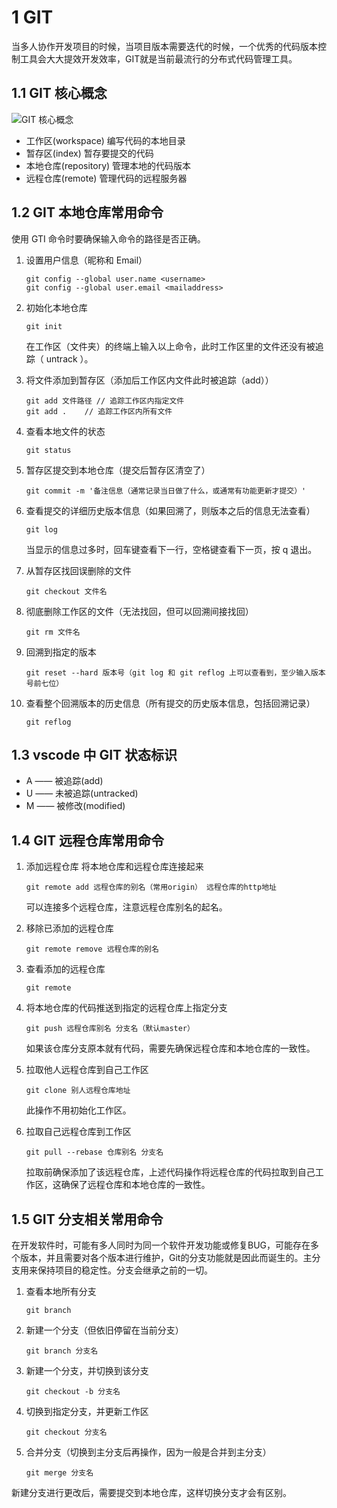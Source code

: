 # 1 GIT

当多人协作开发项目的时候，当项目版本需要迭代的时候，一个优秀的代码版本控制工具会大大提效开发效率，GIT就是当前最流行的分布式代码管理工具。

## 1.1 GIT 核心概念

![GIT 核心概念](https://s1.ax1x.com/2023/04/21/p9AbFj1.png)



- 工作区(workspace) 编写代码的本地目录
- 暂存区(index) 暂存要提交的代码
- 本地仓库(repository) 管理本地的代码版本
- 远程仓库(remote) 管理代码的远程服务器



## 1.2 GIT 本地仓库常用命令

使用 GTI 命令时要确保输入命令的路径是否正确。

1. 设置用户信息（昵称和 Email）

   ```
   git config --global user.name <username>
   git config --global user.email <mailaddress>
   ```

2. 初始化本地仓库

   ```
   git init
   ```

   在工作区（文件夹）的终端上输入以上命令，此时工作区里的文件还没有被追踪（ untrack ）。

3. 将文件添加到暂存区（添加后工作区内文件此时被追踪（add））

   ```
   git add 文件路径	// 追踪工作区内指定文件
   git add .	// 追踪工作区内所有文件
   ```

4. 查看本地文件的状态

   ```
   git status
   ```

5. 暂存区提交到本地仓库（提交后暂存区清空了）

   ```
   git commit -m '备注信息（通常记录当日做了什么，或通常有功能更新才提交）'
   ```

6. 查看提交的详细历史版本信息（如果回溯了，则版本之后的信息无法查看）

   ```
   git log
   ```

   当显示的信息过多时，回车键查看下一行，空格键查看下一页，按 q 退出。

7. 从暂存区找回误删除的文件

   ```
   git checkout 文件名
   ```

8. 彻底删除工作区的文件（无法找回，但可以回溯间接找回）

   ```
   git rm 文件名
   ```

9. 回溯到指定的版本

   ```
   git reset --hard 版本号（git log 和 git reflog 上可以查看到，至少输入版本号前七位）
   ```

10. 查看整个回溯版本的历史信息（所有提交的历史版本信息，包括回溯记录）

    ```
    git reflog
    ```

## 1.3 vscode 中 GIT 状态标识

- A —— 被追踪(add)
- U —— 未被追踪(untracked)
- M —— 被修改(modified)

## 1.4 GIT 远程仓库常用命令

1. 添加远程仓库 将本地仓库和远程仓库连接起来

   ```
   git remote add 远程仓库的别名（常用origin） 远程仓库的http地址
   ```

   可以连接多个远程仓库，注意远程仓库别名的起名。

2. 移除已添加的远程仓库

   ```
   git remote remove 远程仓库的别名
   ```

2. 查看添加的远程仓库

   ```
   git remote
   ```

3. 将本地仓库的代码推送到指定的远程仓库上指定分支

   ```
   git push 远程仓库别名 分支名（默认master）
   ```

   如果该仓库分支原本就有代码，需要先确保远程仓库和本地仓库的一致性。

4. 拉取他人远程仓库到自己工作区

   ```
   git clone 别人远程仓库地址
   ```

   此操作不用初始化工作区。

5. 拉取自己远程仓库到工作区

   ```
   git pull --rebase 仓库别名 分支名
   ```

   拉取前确保添加了该远程仓库，上述代码操作将远程仓库的代码拉取到自己工作区，这确保了远程仓库和本地仓库的一致性。

## 1.5 GIT 分支相关常用命令

在开发软件时，可能有多人同时为同一个软件开发功能或修复BUG，可能存在多个版本，并且需要对各个版本进行维护，Git的分支功能就是因此而诞生的。主分支用来保持项目的稳定性。分支会继承之前的一切。

1. 查看本地所有分支

   ```
   git branch
   ```

2. 新建一个分支（但依旧停留在当前分支）

   ```
   git branch 分支名
   ```

3. 新建一个分支，并切换到该分支

   ```
   git checkout -b 分支名
   ```

4. 切换到指定分支，并更新工作区

   ```
   git checkout 分支名
   ```

5. 合并分支（切换到主分支后再操作，因为一般是合并到主分支）

   ```
   git merge 分支名
   ```

新建分支进行更改后，需要提交到本地仓库，这样切换分支才会有区别。